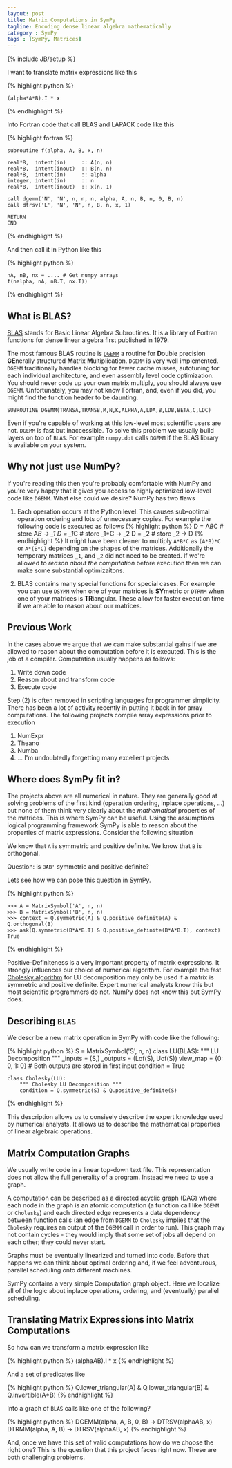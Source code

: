 ```yaml
---
layout: post
title: Matrix Computations in SymPy
tagline: Encoding dense linear algebra mathematically 
category : SymPy 
tags : [SymPy, Matrices]
---
```

{% include JB/setup %}

I want to translate matrix expressions like this

{% highlight python %}

    (alpha*A*B).I * x

{% endhighlight %}

Into Fortran code that call BLAS and LAPACK code like this

{% highlight fortran %}

    subroutine f(alpha, A, B, x, n)

    real*8,  intent(in)     :: A(n, n)
    real*8,  intent(inout)  :: B(n, n)
    real*8,  intent(in)     :: alpha
    integer, intent(in)     :: n
    real*8,  intent(inout)  :: x(n, 1)

    call dgemm('N', 'N', n, n, n, alpha, A, n, B, n, 0, B, n)
    call dtrsv('L', 'N', 'N', n, B, n, x, 1)

    RETURN
    END

{% endhighlight %}

And then call it in Python like this

{% highlight python %}

    nA, nB, nx = .... # Get numpy arrays
    f(nalpha, nA, nB.T, nx.T)) 

{% endhighlight %}

What is BLAS?
-------------

[BLAS](http://en.wikipedia.org/wiki/BLAS) stands for Basic Linear Algebra Subroutines. It is a library of Fortran functions for dense linear algebra first published in 1979. 

The most famous BLAS routine is [`DGEMM`](http://www.netlib.org/blas/dgemm.f) a routine for **D**ouble precision **GE**nerally structured **M**atrix **M**ultiplication. `DGEMM` is very well implemented. `DGEMM` traditionally handles blocking for fewer cache misses, autotuning for each individual architecture, and even assembly level code optimization. You should never code up your own matrix multiply, you should always use `DGEMM`. Unfortunately, you may not know Fortran, and, even if you did, you might find the function header to be daunting.

    SUBROUTINE DGEMM(TRANSA,TRANSB,M,N,K,ALPHA,A,LDA,B,LDB,BETA,C,LDC)

Even if you're capable of working at this low-level most scientific users are not. `DGEMM` is fast but inaccessible. To solve this problem we usually build layers on top of `BLAS`. For example `numpy.dot` calls `DGEMM` if the BLAS library is available on your system.

Why not just use NumPy?
-----------------------

If you're reading this then you're probably comfortable with NumPy and you're very happy that it gives you access to highly optimized low-level code like `DGEMM`. What else could we desire? NumPy has two flaws

1.  Each operation occurs at the Python level. This causes sub-optimal operation ordering and lots of unnecessary copies. For example the following code is executed as follows
    {% highlight python %}
D = A*B*C # store A*B  -> _1
    D = _1*C  # store _1*C -> _2
    D = _2    # store _2   ->  D
    {% endhighlight %}
    It might have been cleaner to multiply `A*B*C` as `(A*B)*C` or `A*(B*C)` depending on the shapes of the matrices. Additionally the temporary matrices `_1`, and `_2` did not need to be created. If we're allowed to *reason about the computation* before execution then we can make some substantial optimizaitons. 

2.  BLAS contains many special functions for special cases. For example you can use `DSYMM` when one of your matrices is **SY**metric or `DTRMM` when one of your matrices is **TR**iangular. These allow for faster execution time if we are able to reason about our matrices. 

Previous Work
-------------

In the cases above we argue that we can make substantial gains if we are allowed to reason about the computation before it is executed. This is the job of a compiler. Computation usually happens as follows: 

1.  Write down code
2.  Reason about and transform code
3.  Execute code

Step (2) is often removed in scripting languages for programmer simplicity. There has been a lot of activity recently in putting it back in for array computations. The following projects compile array expressions prior to execution

1.  NumExpr
2.  Theano
3.  Numba
4.  ... I'm undoubtedly forgetting many excellent projects    

Where does SymPy fit in?
------------------------

The projects above are all numerical in nature. They are generally good at solving problems of the first kind (operation ordering, inplace operations, ...) but none of them think very clearly about the *mathematical* properties of the matrices. This is where SymPy can be useful. Using the assumptions logical programming framework SymPy is able to reason about the properties of matrix expressions. Consider the following situation

We know that `A` is symmetric and positive definite. We know that `B` is orthogonal. 

Question: is `BAB'` symmetric and positive definite?

Lets see how we can pose this question in SymPy.

{% highlight python %}

    >>> A = MatrixSymbol('A', n, n)
    >>> B = MatrixSymbol('B', n, n)
    >>> context = Q.symmetric(A) & Q.positive_definite(A) & Q.orthogonal(B)
    >>> ask(Q.symmetric(B*A*B.T) & Q.positive_definite(B*A*B.T), context)
    True

{% endhighlight %}

Positive-Definiteness is a very important property of matrix expressions. It strongly influences our choice of numerical algorithm. For example the fast [Cholesky algorithm](http://en.wikipedia.org/wiki/Cholesky) for LU decomposition may only be used if a matrix is symmetric and positive definite. Expert numerical analysts know this but most scientific programmers do not. NumPy does not know this but SymPy does.

Describing `BLAS`
-----------------

We describe a new matrix operation in SymPy with code like the following:

{% highlight python %}
    S = MatrixSymbol('S', n, n)
    class LU(BLAS):
        """ LU Decomposition """
        _inputs   = (S,)
        _outputs  = (Lof(S), Uof(S))
        view_map  = {0: 0, 1: 0} # Both outputs are stored in first input
        condition = True

    class Cholesky(LU):
        """ Cholesky LU Decomposition """
        condition = Q.symmetric(S) & Q.positive_definite(S)
{% endhighlight %}

This description allows us to consisely describe the expert knowledge used by numerical analysts. It allows us to describe the mathematical properties of linear algebraic operations.

Matrix Computation Graphs
-------------------------

We usually write code in a linear top-down text file. This representation does not allow the full generality of a program. Instead we need to use a graph.

A computation can be described as a directed acyclic graph (DAG) where each node in the graph is an atomic computation (a function call like `DGEMM` or `Cholesky`) and each directed edge represents a data dependency between function calls (an edge from `DGEMM` to `Cholesky` implies that the `Cholesky` requires an output of the `DGEMM` call in order to run). This graph may not contain cycles - they would imply that some set of jobs all depend on each other; they could never start.

Graphs must be eventually linearized and turned into code. Before that happens we can think about optimal ordering and, if we feel adventurous, parallel scheduling onto different machines. 

SymPy contains a very simple Computation graph object. Here we localize all of the logic about inplace operations, ordering, and (eventually) parallel scheduling.

Translating Matrix Expressions into Matrix Computations
-------------------------------------------------------

So how can we transform a matrix expression like 
    
{% highlight python %}
    (alpha*A*B).I * x
{% endhighlight %}

And a set of predicates like 

{% highlight python %}
    Q.lower_triangular(A) & Q.lower_triangular(B) & Q.invertible(A*B)
{% endhighlight %}

Into a graph of `BLAS` calls like one of the following?

{% highlight python %}
    DGEMM(alpha, A, B, 0, B) -> DTRSV(alpha*A*B, x)
    DTRMM(alpha, A, B)       -> DTRSV(alpha*A*B, x)
{% endhighlight %}

And, once we have this set of valid computations how do we choose the right one? This is the question that this project faces right now. These are both challenging problems.

